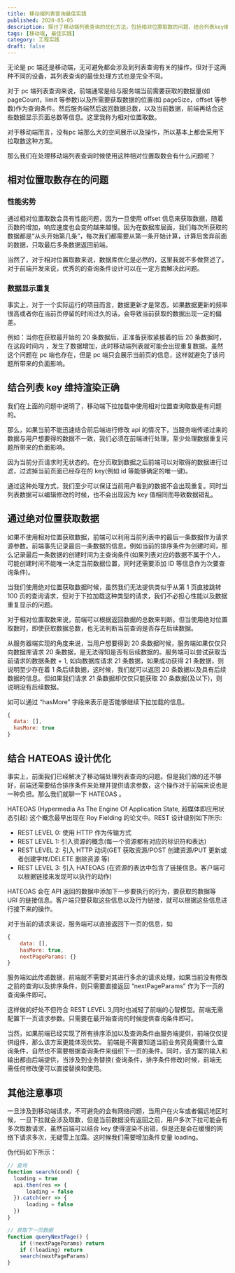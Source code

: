```yaml
---
title: 移动端列表查询最佳实践
published: 2020-05-05
description: 探讨了移动端列表查询的优化方法，包括相对位置取数的问题、结合列表key维持渲染正确、通过绝对位置获取数据、结合 HATEOAS 设计优化以及其他注意事项。
tags: [移动端, 最佳实践]
category: 工程实践
draft: false
---
```


无论是 pc 端还是移动端，无可避免都会涉及到列表查询有关的操作，但对于这两种不同的设备，其列表查询的最佳处理方式也是完全不同。

对于 pc 端列表查询来说，前端通常是给与服务端当前需要获取的数据量(如 pageCount，limit 等参数)以及所需要获取数据的位置(如 pageSize，offset 等参数)作为查询条件。然后服务端然后返回数据总数，以及当前数据，前端再结合这些数据显示页面总数等信息。这里我称为相对位置取数。

对于移动端而言，没有pc 端那么大的空间展示以及操作，所以基本上都会采用下拉取数这种方案。

那么我们在处理移动端列表查询时候使用这种相对位置取数会有什么问题呢？

## 相对位置取数存在的问题

### 性能劣势

通过相对位置取数会具有性能问题，因为一旦使用 offset 信息来获取数据，随着页数的增加，响应速度也会变的越来越慢。因为在数据库层面，我们每次所获取的数据都是“从头开始第几条”，每次我们都需要从第一条开始计算，计算后舍弃前面的数据，只取最后多条数据返回前端。

当然了，对于相对位置取数来说，数据库优化是必然的，这里我就不多做赘述了。对于前端开发来说，优秀的的查询条件设计可以在一定方面解决此问题。

### 数据显示重复

事实上，对于一个实际运行的项目而言，数据更新才是常态，如果数据更新的频率很高或者你在当前页停留的时间过久的话，会导致当前获取的数据出现一定的偏差。

例如：当你在获取最开始的 20 条数据后，正准备获取紧接着的后 20 条数据时，在这段时间内 ，发生了数据增加，此时移动端列表就可能会出现重复数据。虽然这个问题在 pc 端也存在，但是 pc 端只会展示当前页的信息，这样就避免了该问题所带来的负面影响。

## 结合列表 key 维持渲染正确
我们在上面的问题中说明了，移动端下拉加载中使用相对位置查询取数是有问题的。

那么，如果当前不能迅速结合前后端进行修改 api 的情况下，当服务端传递过来的数据与用户想要得的数据不一致，我们必须在前端进行处理，至少处理数据重复问题所带来的负面影响。

因为当前分页请求时无状态的。在分页取到数据之后前端可以对取得的数据进行过滤，过滤掉当前页面已经存在的 key(例如 id 等能够确定的唯一键)。

通过这种处理方式，我们至少可以保证当前用户看到的数据不会出现重复。同时当列表数据可以编辑修改的时候，也不会出现因为 key 值相同而导致数据错乱。

## 通过绝对位置获取数据

如果不使用相对位置获取数据，前端可以利用当前列表中的最后一条数据作为请求源参数。前端事先记录最后一条数据的信息。例如当前的排序条件为创建时间，那么记录最后一条数据的创建时间为主查询条件(如果列表对应的数据不属于个人，可能创建时间不能唯一决定当前数据位置，同时还需要添加 ID 等信息作为次要查询条件)。

当我们使用绝对位置获取数据时候，虽然我们无法提供类似于从第 1 页直接跳转 100 页的查询请求，但对于下拉加载这种类型的请求，我们不必担心性能以及数据重复显示的问题。

对于相对位置取数来说，前端可以根据返回数据的总数来判断。但当使用绝对位置取数时，即使获取数据总数，也无法判断当前查询是否存在后续数据。

从服务器端实现的角度来说，当用户想要得到 20 条数据时候，服务端如果仅仅只向数据库请求 20 条数据，是无法得知是否有后续数据的。服务端可以尝试获取当前请求的数据条数 + 1, 如向数据库请求 21 条数据，如果成功获得 21 条数据，则说明至少存在着 1 条后续数据，这时候，我们就可以返回 20 条数据以及具有后续数据的信息。但如果我们请求 21 条数据却仅仅只能获取 20 条数据(及以下)，则说明没有后续数据。

如可以通过 “hasMore”  字段来表示是否能够继续下拉加载的信息。

```js
{
  data: [],
  hasMore: true
}
```


## 结合 HATEOAS 设计优化

事实上，前面我们已经解决了移动端处理列表查询的问题。但是我们做的还不够好，前端还需要结合排序条件来处理并提供请求参数，这个操作对于前端来说也是一种负担。那么我们就聊一下 HATEOAS 。

HATEOAS (Hypermedia As The Engine Of Application State, 超媒体即应用状态引起) 这个概念最早出现在 Roy Fielding 的论文中。REST 设计级别如下所示:

- REST LEVEL 0: 使用 HTTP 作为传输方式
- REST LEVEL 1: 引入资源的概念(每一个资源都有对应的标识符和表达)
- REST LEVEL 2: 引入 HTTP 动词(GET 获取资源/POST 创建资源/PUT 更新或者创建字样/DELETE 删除资源 等)
- REST LEVEL 3: 引入 HATEOAS (在资源的表达中包含了链接信息。客户端可以根据链接来发现可以执行的动作)

HATEOAS 会在 API  返回的数据中添加下一步要执行的行为，要获取的数据等 URI 的链接信息。客户端只要获取这些信息以及行为链接，就可以根据这些信息进行接下来的操作。

对于当前的请求来说，服务端可以直接返回下一页的信息，如

```js
{
    data: [],
    hasMore: true,
    nextPageParams: {}    
}
```

服务端如此传递数据，前端就不需要对其进行多余的请求处理，如果当前没有修改之前的查询以及排序条件，则只需要直接返回 “nextPageParams” 作为下一页的查询条件即可。

这样做的好处不但符合 REST LEVEL 3,同时也减轻了前端的心智模型。前端无需配置下一页请求参数。只需要在最开始查询的时候提供查询条件即可。

当然，如果前端已经实现了所有排序添加以及查询条件由服务端提供，前端仅仅提供组件，那么该方案更能体现优势。 前端是不需要知道当前业务究竟需要什么查询条件，自然也不需要根据查询条件来组织下一页的条件。同时，该方案的输入和输出都由后端提供，当涉及到业务替换( 查询条件，排序条件修改)时候，前端无需任何修改便可以直接替换和使用。

## 其他注意事项

一旦涉及到移动端请求，不可避免的会有网络问题，当用户在火车或者偏远地区时候，一旦下拉就会涉及取数，但是当前数据没有返回之前，用户多次下拉可能会有多次取数请求，虽然前端可以结合 key 使得渲染不出错，但是还是会在缓慢的网络下请求多次，无疑雪上加霜。这时候我们需要增加条件变量 loading。

伪代码如下所示：

```js
// 查询
function search(cond) {
  loading = true  
  api.then(res => {
      loading = false
  }).catch(err => {
      loading = false
  })
}

// 获取下一页数据
function queryNextPage() {
    if (!nextPageParams) return
    if (!loading) return
    search(nextPageParams)
}
```
